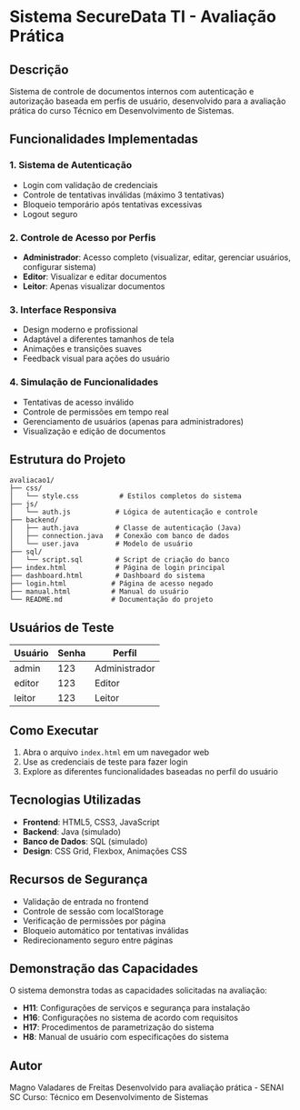 # Sistema SecureData TI - Avaliação Prática

## Descrição
Sistema de controle de documentos internos com autenticação e autorização baseada em perfis de usuário, desenvolvido para a avaliação prática do curso Técnico em Desenvolvimento de Sistemas.

## Funcionalidades Implementadas

### 1. Sistema de Autenticação
- Login com validação de credenciais
- Controle de tentativas inválidas (máximo 3 tentativas)
- Bloqueio temporário após tentativas excessivas
- Logout seguro

### 2. Controle de Acesso por Perfis
- **Administrador**: Acesso completo (visualizar, editar, gerenciar usuários, configurar sistema)
- **Editor**: Visualizar e editar documentos
- **Leitor**: Apenas visualizar documentos

### 3. Interface Responsiva
- Design moderno e profissional
- Adaptável a diferentes tamanhos de tela
- Animações e transições suaves
- Feedback visual para ações do usuário

### 4. Simulação de Funcionalidades
- Tentativas de acesso inválido
- Controle de permissões em tempo real
- Gerenciamento de usuários (apenas para administradores)
- Visualização e edição de documentos

## Estrutura do Projeto

```
avaliacao1/
├── css/
│   └── style.css          # Estilos completos do sistema
├── js/
│   └── auth.js           # Lógica de autenticação e controle
├── backend/
│   ├── auth.java         # Classe de autenticação (Java)
│   ├── connection.java   # Conexão com banco de dados
│   └── user.java         # Modelo de usuário
├── sql/
│   └── script.sql        # Script de criação do banco
├── index.html            # Página de login principal
├── dashboard.html        # Dashboard do sistema
├── login.html           # Página de acesso negado
├── manual.html          # Manual do usuário
└── README.md            # Documentação do projeto
```

## Usuários de Teste

| Usuário | Senha | Perfil        |
|---------|-------|---------------|
| admin   | 123   | Administrador |
| editor  | 123   | Editor        |
| leitor  | 123   | Leitor        |

## Como Executar

1. Abra o arquivo `index.html` em um navegador web
2. Use as credenciais de teste para fazer login
3. Explore as diferentes funcionalidades baseadas no perfil do usuário

## Tecnologias Utilizadas

- **Frontend**: HTML5, CSS3, JavaScript
- **Backend**: Java (simulado)
- **Banco de Dados**: SQL (simulado)
- **Design**: CSS Grid, Flexbox, Animações CSS

## Recursos de Segurança

- Validação de entrada no frontend
- Controle de sessão com localStorage
- Verificação de permissões por página
- Bloqueio automático por tentativas inválidas
- Redirecionamento seguro entre páginas

## Demonstração das Capacidades

O sistema demonstra todas as capacidades solicitadas na avaliação:

- **H11**: Configurações de serviços e segurança para instalação
- **H16**: Configurações no sistema de acordo com requisitos
- **H17**: Procedimentos de parametrização do sistema
- **H8**: Manual de usuário com especificações do sistema

## Autor
Magno Valadares de Freitas
Desenvolvido para avaliação prática - SENAI SC
Curso: Técnico em Desenvolvimento de Sistemas
